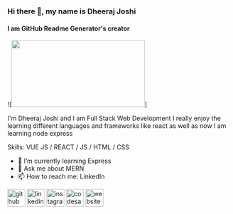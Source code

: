 ### Hi there 👋, my name is Dheeraj Joshi
#### I am GitHub Readme Generator's creator
![<img src = "https://live.staticflickr.com/65535/52658833583_3c5341d760_m.jpg" height = 150 width = 300/>]

I'm Dheeraj Joshi and I am Full Stack Web Development I really enjoy the learning different languages and frameworks like react as well as now I am learning node express

Skills: VUE JS / REACT / JS / HTML / CSS

- 🌱 I’m currently learning Express 
- 💬 Ask me about MERN 
- 📫 How to reach me: LinkedIn  


[<img src='https://cdn.jsdelivr.net/npm/simple-icons@3.0.1/icons/github.svg' alt='github' height='40'>](https://github.com/Dheeraj-2205)  [<img src='https://cdn.jsdelivr.net/npm/simple-icons@3.0.1/icons/linkedin.svg' alt='linkedin' height='40'>](https://www.linkedin.com/in/dheeraj-joshi-b07916231/)  [<img src='https://cdn.jsdelivr.net/npm/simple-icons@3.0.1/icons/instagram.svg' alt='instagram' height='40'>](https://www.instagram.com/dheeraj.2608/)  [<img src='https://cdn.jsdelivr.net/npm/simple-icons@3.0.1/icons/codesandbox.svg' alt='codesandbox' height='40'>](https://codesandbox.io/u/Dheeraj-2205)  [<img src='https://cdn.jsdelivr.net/npm/simple-icons@3.0.1/icons/icloud.svg' alt='website' height='40'>](https://clone-zomato-project.netlify.app/)  

